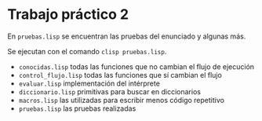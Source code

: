 # Trabajo práctico 2

En `pruebas.lisp` se encuentran las pruebas del enunciado y algunas más.

Se ejecutan con el comando `clisp pruebas.lisp`.
- `conocidas.lisp` todas las funciones que no cambian el flujo de ejecución
- `control_flujo.lisp` todas las funciones que sí cambian el flujo
- `evaluar.lisp` implementación del intérprete
- `diccionario.lisp` primitivas para buscar en diccionarios
- `macros.lisp` las utilizadas para escribir menos código repetitivo
- `pruebas.lisp` las pruebas realizadas